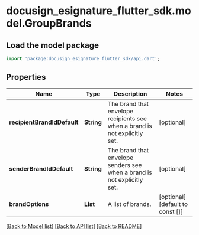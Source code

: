 # docusign_esignature_flutter_sdk.model.GroupBrands

## Load the model package
```dart
import 'package:docusign_esignature_flutter_sdk/api.dart';
```

## Properties
Name | Type | Description | Notes
------------ | ------------- | ------------- | -------------
**recipientBrandIdDefault** | **String** | The brand that envelope recipients see when a brand is not explicitly set. | [optional] 
**senderBrandIdDefault** | **String** | The brand that envelope senders see when a brand is not explicitly set. | [optional] 
**brandOptions** | [**List<Brand>**](Brand.md) | A list of brands. | [optional] [default to const []]

[[Back to Model list]](../README.md#documentation-for-models) [[Back to API list]](../README.md#documentation-for-api-endpoints) [[Back to README]](../README.md)


